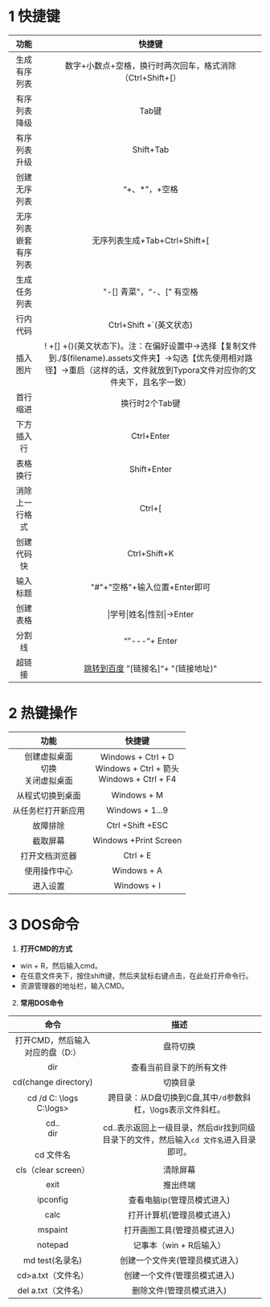 # 	1 快捷键

|         功能         |                            快捷键                            |
| :------------------: | :----------------------------------------------------------: |
|     生成有序列表     |  数字+小数点+空格，换行时两次回车，格式消除（Ctrl+Shift+[）  |
|     有序列表降级     |                            Tab键                             |
|     有序列表升级     |                          Shift+Tab                           |
|     创建无序列表     |                        “+、*”，+空格                         |
| 无序列表嵌套有序列表 |                无序列表生成+Tab+Ctrl+Shift+[                 |
|     生成任务列表     |                  "-[] 青菜"，“-、[” 有空格                   |
|       行内代码       |                   Ctrl+Shift +`(英文状态)                    |
|       插入图片       | ! +[] +()(英文状态下)。注：在偏好设置中->选择【复制文件到./$(filename).assets文件夹】->勾选【优先使用相对路径】->重启（这样的话，文件就放到Typora文件对应你的文件夹下，且名字一致） |
|       首行缩进       |                        换行时2个Tab键                        |
|      下方插入行      |                          Ctrl+Enter                          |
|       表格换行       |                         Shift+Enter                          |
|    消除上一行格式    |                            Ctrl+[                            |
|      创建代码快      |                         Ctrl+Shift+K                         |
|       输入标题       |                "#"+"空格"+输入位置+Enter即可                 |
|       创建表格       |                 \|学号\|姓名\|性别\|->Enter                  |
|        分割线        |                        “”---“+ Enter                         |
|        超链接        | [跳转到百度](https://www.baidu.com/)   ”[链接名]“+ "(链接地址)" |



# 2 热键操作

|                          功能                          |                            快捷键                            |
| :----------------------------------------------------: | :----------------------------------------------------------: |
| 创建虚拟桌面<br />              切换<br />关闭虚拟桌面 | Windows + Ctrl + D<br />                  Windows + Ctrl + 箭头<br /> Windows + Ctrl + F4 |
|                    从程式切换到桌面                    |                         Windows + M                          |
|                   从任务栏打开新应用                   |                       Windows + 1...9                        |
|                        故障排除                        |                       Ctrl +Shift +ESC                       |
|                        截取屏幕                        |                    Windows +Print Screen                     |
|                     打开文档浏览器                     |                           Ctrl + E                           |
|                      使用操作中心                      |                         Windows + A                          |
|                        进入设置                        |                         Windows + I                          |



# 3 DOS命令

1. **打开CMD的方式**

+ win + R，然后输入cmd。
+ 在任意文件夹下，按住shift键，然后夹鼠标右键点击，在此处打开命令行。
+ 资源管理器的地址栏，输入CMD。

2. **常用DOS命令**

|                命令                |                             描述                             |
| :--------------------------------: | :----------------------------------------------------------: |
|  打开CMD，然后输入对应的盘（D:）   |                           盘符切换                           |
|                dir                 |                   查看当前目录下的所有文件                   |
|        cd(change directory)        |                           切换目录                           |
|    cd /d C: \logs<br/>C:\logs>     | 跨目录：从D盘切换到C盘,其中`/d`参数斜杠，\logs表示文件斜杠。 |
| cd..<br>dir</br><br>cd 文件名</br> | cd..表示返回上一级目录，然后dir找到同级目录下的文件，然后输入`cd 文件名`进入目录即可。 |
|        cls（clear screen）         |                           清除屏幕                           |
|                exit                |                           推出终端                           |
|              ipconfig              |                  查看电脑ip(管理员模式进入)                  |
|                calc                |                  打开计算机(管理员模式进入)                  |
|              mspaint               |                 打开画图工具(管理员模式进入)                 |
|              notepad               |                   记事本（win + R后输入）                    |
|          md test(名录名)           |                创建一个文件夹(管理员模式进入)                |
|         cd>a.txt（文件名）         |                 创建一个文件(管理员模式进入)                 |
|        del a.txt（文件名）         |                   删除文件(管理员模式进入)                   |


